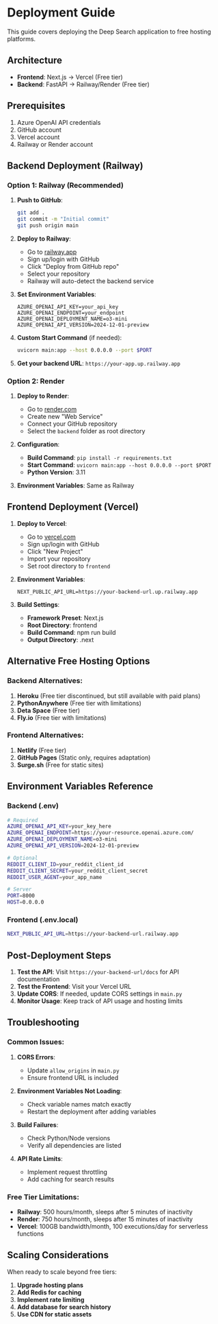 # Deployment Guide

This guide covers deploying the Deep Search application to free hosting platforms.

## Architecture

- **Frontend**: Next.js → Vercel (Free tier)
- **Backend**: FastAPI → Railway/Render (Free tier)

## Prerequisites

1. Azure OpenAI API credentials
2. GitHub account
3. Vercel account
4. Railway or Render account

## Backend Deployment (Railway)

### Option 1: Railway (Recommended)

1. **Push to GitHub**:
   ```bash
   git add .
   git commit -m "Initial commit"
   git push origin main
   ```

2. **Deploy to Railway**:
   - Go to [railway.app](https://railway.app)
   - Sign up/login with GitHub
   - Click "Deploy from GitHub repo"
   - Select your repository
   - Railway will auto-detect the backend service

3. **Set Environment Variables**:
   ```
   AZURE_OPENAI_API_KEY=your_api_key
   AZURE_OPENAI_ENDPOINT=your_endpoint
   AZURE_OPENAI_DEPLOYMENT_NAME=o3-mini
   AZURE_OPENAI_API_VERSION=2024-12-01-preview
   ```

4. **Custom Start Command** (if needed):
   ```bash
   uvicorn main:app --host 0.0.0.0 --port $PORT
   ```

5. **Get your backend URL**: `https://your-app.up.railway.app`

### Option 2: Render

1. **Deploy to Render**:
   - Go to [render.com](https://render.com)
   - Create new "Web Service"
   - Connect your GitHub repository
   - Select the `backend` folder as root directory

2. **Configuration**:
   - **Build Command**: `pip install -r requirements.txt`
   - **Start Command**: `uvicorn main:app --host 0.0.0.0 --port $PORT`
   - **Python Version**: 3.11

3. **Environment Variables**: Same as Railway

## Frontend Deployment (Vercel)

1. **Deploy to Vercel**:
   - Go to [vercel.com](https://vercel.com)
   - Sign up/login with GitHub
   - Click "New Project"
   - Import your repository
   - Set root directory to `frontend`

2. **Environment Variables**:
   ```
   NEXT_PUBLIC_API_URL=https://your-backend-url.up.railway.app
   ```

3. **Build Settings**:
   - **Framework Preset**: Next.js
   - **Root Directory**: frontend
   - **Build Command**: npm run build
   - **Output Directory**: .next

## Alternative Free Hosting Options

### Backend Alternatives:
1. **Heroku** (Free tier discontinued, but still available with paid plans)
2. **PythonAnywhere** (Free tier with limitations)
3. **Deta Space** (Free tier)
4. **Fly.io** (Free tier with limitations)

### Frontend Alternatives:
1. **Netlify** (Free tier)
2. **GitHub Pages** (Static only, requires adaptation)
3. **Surge.sh** (Free for static sites)

## Environment Variables Reference

### Backend (.env)
```bash
# Required
AZURE_OPENAI_API_KEY=your_key_here
AZURE_OPENAI_ENDPOINT=https://your-resource.openai.azure.com/
AZURE_OPENAI_DEPLOYMENT_NAME=o3-mini
AZURE_OPENAI_API_VERSION=2024-12-01-preview

# Optional
REDDIT_CLIENT_ID=your_reddit_client_id
REDDIT_CLIENT_SECRET=your_reddit_client_secret
REDDIT_USER_AGENT=your_app_name

# Server
PORT=8000
HOST=0.0.0.0
```

### Frontend (.env.local)
```bash
NEXT_PUBLIC_API_URL=https://your-backend-url.railway.app
```

## Post-Deployment Steps

1. **Test the API**: Visit `https://your-backend-url/docs` for API documentation
2. **Test the Frontend**: Visit your Vercel URL
3. **Update CORS**: If needed, update CORS settings in `main.py`
4. **Monitor Usage**: Keep track of API usage and hosting limits

## Troubleshooting

### Common Issues:

1. **CORS Errors**: 
   - Update `allow_origins` in `main.py`
   - Ensure frontend URL is included

2. **Environment Variables Not Loading**:
   - Check variable names match exactly
   - Restart the deployment after adding variables

3. **Build Failures**:
   - Check Python/Node versions
   - Verify all dependencies are listed

4. **API Rate Limits**:
   - Implement request throttling
   - Add caching for search results

### Free Tier Limitations:

- **Railway**: 500 hours/month, sleeps after 5 minutes of inactivity
- **Render**: 750 hours/month, sleeps after 15 minutes of inactivity
- **Vercel**: 100GB bandwidth/month, 100 executions/day for serverless functions

## Scaling Considerations

When ready to scale beyond free tiers:

1. **Upgrade hosting plans**
2. **Add Redis for caching**
3. **Implement rate limiting**
4. **Add database for search history**
5. **Use CDN for static assets**
